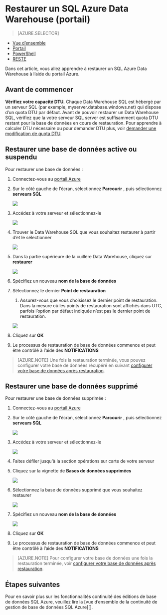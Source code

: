 <properties
   pageTitle="Restaurer un SQL Azure Data Warehouse (portail) | Microsoft Azure"
   description="Tâches du portail Azure pour restaurer un magasin de données SQL Azure."
   services="sql-data-warehouse"
   documentationCenter="NA"
   authors="Lakshmi1812"
   manager="barbkess"
   editor=""/>

<tags
   ms.service="sql-data-warehouse"
   ms.devlang="NA"
   ms.topic="article"
   ms.tgt_pltfrm="NA"
   ms.workload="data-services"
   ms.date="09/21/2016"
   ms.author="lakshmir;barbkess;sonyama"/>

# <a name="restore-an-azure-sql-data-warehouse-portal"></a>Restaurer un SQL Azure Data Warehouse (portail)

> [AZURE.SELECTOR]
- [Vue d’ensemble][]
- [Portail][]
- [PowerShell][]
- [RESTE][]

Dans cet article, vous allez apprendre à restaurer un SQL Azure Data Warehouse à l’aide du portail Azure.

## <a name="before-you-begin"></a>Avant de commencer

**Vérifiez votre capacité DTU.** Chaque Data Warehouse SQL est hébergé par un serveur SQL (par exemple, myserver.database.windows.net) qui dispose d’un quota DTU par défaut.  Avant de pouvoir restaurer un Data Warehouse SQL, vérifiez que la votre serveur SQL server est suffisamment quota DTU restant pour la base de données en cours de restauration. Pour apprendre à calculer DTU nécessaire ou pour demander DTU plus, voir [demander une modification de quota DTU][].


## <a name="restore-an-active-or-paused-database"></a>Restaurer une base de données active ou suspendu

Pour restaurer une base de données :

1. Connectez-vous au [portail Azure][]
2. Sur le côté gauche de l’écran, sélectionnez **Parcourir** , puis sélectionnez **serveurs SQL**
    
    ![](./media/sql-data-warehouse-restore-database-portal/01-browse-for-sql-server.png)
    
3. Accédez à votre serveur et sélectionnez-le
    
    ![](./media/sql-data-warehouse-restore-database-portal/01-select-server.png)

4. Trouver le Data Warehouse SQL que vous souhaitez restaurer à partir d’et le sélectionner
    
    ![](./media/sql-data-warehouse-restore-database-portal/01-select-active-dw.png)
5. Dans la partie supérieure de la cuillère Data Warehouse, cliquez sur **restaurer**
    
    ![](./media/sql-data-warehouse-restore-database-portal/01-select-restore-from-active.png)

6. Spécifiez un nouveau **nom de la base de données**
7. Sélectionnez le dernier **Point de restauration**
    1. Assurez-vous que vous choisissez le dernier point de restauration.  Dans la mesure où les points de restauration sont affichés dans UTC, parfois l’option par défaut indiquée n’est pas le dernier point de restauration.
    
    ![](./media/sql-data-warehouse-restore-database-portal/01-restore-blade-from-active.png)

8. Cliquez sur **OK**
9. Le processus de restauration de base de données commence et peut être contrôlé à l’aide des **NOTIFICATIONS**

>[AZURE.NOTE] Une fois la restauration terminée, vous pouvez configurer votre base de données récupéré en suivant [configurer votre base de données après restauration][].


## <a name="restore-a-deleted-database"></a>Restaurer une base de données supprimé

Pour restaurer une base de données supprimée :

1. Connectez-vous au [portail Azure][]
2. Sur le côté gauche de l’écran, sélectionnez **Parcourir** , puis sélectionnez **serveurs SQL**
    
    ![](./media/sql-data-warehouse-restore-database-portal/01-browse-for-sql-server.png)

3. Accédez à votre serveur et sélectionnez-le
    
    ![](./media/sql-data-warehouse-restore-database-portal/02-select-server.png)

4. Faites défiler jusqu'à la section opérations sur carte de votre serveur
5. Cliquez sur la vignette de **Bases de données supprimées**
    
    ![](./media/sql-data-warehouse-restore-database-portal/02-select-deleted-dws.png)

6. Sélectionnez la base de données supprimé que vous souhaitez restaurer
    
    ![](./media/sql-data-warehouse-restore-database-portal/02-select-deleted-dw.png)

7. Spécifiez un nouveau **nom de la base de données**
    
    ![](./media/sql-data-warehouse-restore-database-portal/02-restore-blade-from-deleted.png)
    
8. Cliquez sur **OK**
9. Le processus de restauration de base de données commence et peut être contrôlé à l’aide des **NOTIFICATIONS**

>[AZURE.NOTE] Pour configurer votre base de données une fois la restauration terminée, voir [configurer votre base de données après restauration][]. 

## <a name="next-steps"></a>Étapes suivantes
Pour en savoir plus sur les fonctionnalités continuité des éditions de base de données SQL Azure, veuillez lire la [vue d’ensemble de la continuité de gestion de base de données SQL Azure][].

<!--Image references-->

<!--Article references-->
[Vue d’ensemble du continuité de gestion de la base de données SQL Azure]: ./sql-database-business-continuity.md
[Vue d’ensemble]: ./sql-data-warehouse-restore-database-overview.md
[Portail]: ./sql-data-warehouse-restore-database-portal.md
[PowerShell]: ./sql-data-warehouse-restore-database-powershell.md
[RESTE]: ./sql-data-warehouse-restore-database-rest-api.md
[Configurer votre base de données après restauration]: ./sql-database-disaster-recovery.md#configure-your-database-after-recovery
[Demander une modification de quota DTU]: ./sql-data-warehouse-get-started-create-support-ticket.md#request-quota-change

<!--MSDN references-->

<!--Blog references-->

<!--Other Web references-->
[Portail Azure]: https://portal.azure.com/
